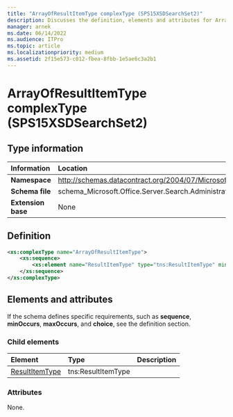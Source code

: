 ```yaml
---
title: "ArrayOfResultItemType complexType (SPS15XSDSearchSet2)"
description: Discusses the definition, elements and attributes for ArrayOfResultItemType complexType (SPS15XSDSearchSet2).
manager: arnek
ms.date: 06/14/2022
ms.audience: ITPro
ms.topic: article
ms.localizationpriority: medium
ms.assetid: 2f15e573-c012-fbea-8fbb-1e5ae6c3a2b1
---
```


# ArrayOfResultItemType complexType (SPS15XSDSearchSet2)

## Type information

|Information|Location|
|:-----|:-----|
|**Namespace** <br/> |http://schemas.datacontract.org/2004/07/Microsoft.Office.Server.Search.Administration  <br/> |
|**Schema file** <br/> |schema_Microsoft.Office.Server.Search.Administration.xsd  <br/> |
|**Extension base** <br/> |None  <br/> |

## Definition

```XML
<xs:complexType name="ArrayOfResultItemType">
    <xs:sequence>
        <xs:element name="ResultItemType" type="tns:ResultItemType" minOccurs="0" maxOccurs="unbounded"></xs:element>
    </xs:sequence>
</xs:complexType>

```

## Elements and attributes

If the schema defines specific requirements, such as **sequence**, **minOccurs**, **maxOccurs**, and **choice**, see the definition section.

### Child elements

|**Element**|**Type**|**Description**|
|:-----|:-----|:-----|
|[ResultItemType](resultitemtype-element-arrayofresultitemtype-complextypesps15xsdsearchset2.md) <br/> |tns:ResultItemType  <br/> ||

### Attributes

None.
